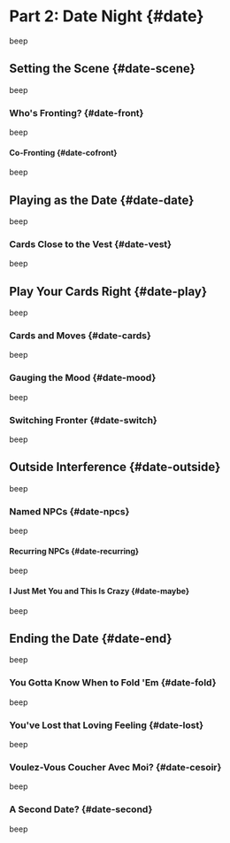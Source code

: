 # Part 2: Date Night {#date}

beep

## Setting the Scene {#date-scene}

beep

### Who's Fronting? {#date-front}

beep

#### Co-Fronting {#date-cofront}

beep

## Playing as the Date {#date-date}

beep

### Cards Close to the Vest {#date-vest}

beep

## Play Your Cards Right {#date-play}

beep

### Cards and Moves {#date-cards}

beep

### Gauging the Mood {#date-mood}

beep

### Switching Fronter {#date-switch}

beep

## Outside Interference {#date-outside}

beep

### Named NPCs {#date-npcs}

beep

#### Recurring NPCs {#date-recurring}

beep

#### I Just Met You and This Is Crazy {#date-maybe}

beep

## Ending the Date {#date-end}

beep

### You Gotta Know When to Fold 'Em {#date-fold}

beep

### You've Lost that Loving Feeling {#date-lost}

beep

### Voulez-Vous Coucher Avec Moi? {#date-cesoir}

beep

### A Second Date? {#date-second}

beep

